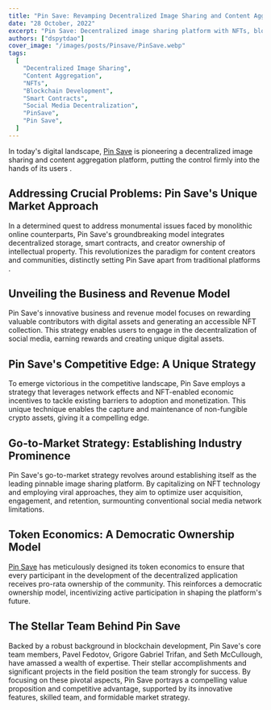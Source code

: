 ```yaml
---
title: "Pin Save: Revamping Decentralized Image Sharing and Content Aggregation"
date: "28 October, 2022"
excerpt: "Pin Save: Decentralized image sharing platform with NFTs, blockchain tech, and democratic ownership model led by a stellar team."
authors: ["dspytdao"]
cover_image: "/images/posts/Pinsave/PinSave.webp"
tags:
  [
    "Decentralized Image Sharing",
    "Content Aggregation",
    "NFTs",
    "Blockchain Development",
    "Smart Contracts",
    "Social Media Decentralization",
    "PinSave",
    "Pin Save",
  ]
---
```


In today's digital landscape, [Pin Save](https://pinsave.app) is pioneering a decentralized image sharing and content aggregation platform, putting the control firmly into the hands of its users .

## Addressing Crucial Problems: Pin Save's Unique Market Approach

In a determined quest to address monumental issues faced by monolithic online counterparts, Pin Save's groundbreaking model integrates decentralized storage, smart contracts, and creator ownership of intellectual property. This revolutionizes the paradigm for content creators and communities, distinctly setting Pin Save apart from traditional platforms .

## Unveiling the Business and Revenue Model

Pin Save's innovative business and revenue model focuses on rewarding valuable contributors with digital assets and generating an accessible NFT collection. This strategy enables users to engage in the decentralization of social media, earning rewards and creating unique digital assets.

## Pin Save's Competitive Edge: A Unique Strategy

To emerge victorious in the competitive landscape, Pin Save employs a strategy that leverages network effects and NFT-enabled economic incentives to tackle existing barriers to adoption and monetization. This unique technique enables the capture and maintenance of non-fungible crypto assets, giving it a compelling edge.

## Go-to-Market Strategy: Establishing Industry Prominence

Pin Save's go-to-market strategy revolves around establishing itself as the leading pinnable image sharing platform. By capitalizing on NFT technology and employing viral approaches, they aim to optimize user acquisition, engagement, and retention, surmounting conventional social media network limitations.

## Token Economics: A Democratic Ownership Model

[Pin Save](https://pinsave.app) has meticulously designed its token economics to ensure that every participant in the development of the decentralized application receives pro-rata ownership of the community. This reinforces a democratic ownership model, incentivizing active participation in shaping the platform's future.

## The Stellar Team Behind Pin Save

Backed by a robust background in blockchain development, Pin Save's core team members, Pavel Fedotov, Grigore Gabriel Trifan, and Seth McCullough, have amassed a wealth of expertise. Their stellar accomplishments and significant projects in the field position the team strongly for success.
By focusing on these pivotal aspects, Pin Save portrays a compelling value proposition and competitive advantage, supported by its innovative features, skilled team, and formidable market strategy.
